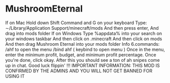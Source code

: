 # MushroomEternal
If on Mac Hold down Shift Command and G on your keyboard  Type: ∼/Library/Application Support/minecraft/mods  And then press enter, And drag into mods folder  If on Windows  Type %appdata% into your search on your windows taskbar  And then click on .minecraft  And then click on mods  And then drag Mushroom Eternal into your mods folder  Info 6.commands: /ahf to open the menu /bind ahf ( keybind to open menu )  Once in the menu, enter the minimum profit, budget, and minimum profit percentage. Once you're done, click okay. After this you should see a ton of ah snipes come up in chat.  Good luck flippin' !!!  IMPORTANT INFORMATION: THIS MOD IS CONFIRMED BY THE ADMINS AND YOU WILL NOT GET BANNED FOR USING IT
